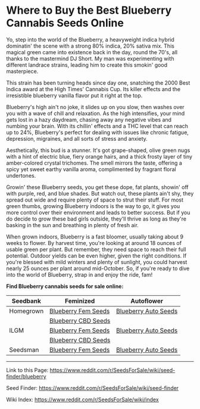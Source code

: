 # Where to Buy the Best Blueberry Cannabis Seeds Online

Yo, step into the world of the Blueberry, a heavyweight indica hybrid dominatin' the scene with a strong 80% indica, 20% sativa mix. This magical green came into existence back in the day, round the 70's, all thanks to the mastermind DJ Short. My man was experimenting with different landrace strains, leading him to create this smokin' good masterpiece.

This strain has been turning heads since day one, snatching the 2000 Best Indica award at the High Times' Cannabis Cup. Its killer effects and the irresistible blueberry vanilla flavor put it right at the top.

Blueberry's high ain't no joke, it slides up on you slow, then washes over you with a wave of chill and relaxation. As the high intensifies, your mind gets lost in a hazy daydream, chasing away any negative vibes and numbing your brain. With its chillin' effects and a THC level that can reach up to 24%, Blueberry's perfect for dealing with issues like chronic fatigue, depression, migraines, and all sorts of stress and anxiety.

Aesthetically, this bud is a stunner. It's got grape-shaped, olive green nugs with a hint of electric blue, fiery orange hairs, and a thick frosty layer of tiny amber-colored crystal trichomes. The smell mirrors the taste, offering a spicy yet sweet earthy vanilla aroma, complimented by fragrant floral undertones.

Growin' these Blueberry seeds, you get these dope, fat plants, showin' off with purple, red, and blue shades. But watch out, these plants ain't shy, they spread out wide and require plenty of space to strut their stuff. For most green thumbs, growing Blueberry indoors is the way to go, it gives you more control over their environment and leads to better success. But if you do decide to grow these bad girls outside, they'll thrive as long as they're basking in the sun and breathing in plenty of fresh air.

When grown indoors, Blueberry is a fast bloomer, usually taking about 9 weeks to flower. By harvest time, you're looking at around 18 ounces of usable green per plant. But remember, they need space to reach their full potential. Outdoor yields can be even higher, given the right conditions. If you're blessed with mild winters and plenty of sunlight, you could harvest nearly 25 ounces per plant around mid-October. So, if you're ready to dive into the world of Blueberry, strap in and enjoy the ride, fam!

**Find Blueberry cannabis seeds for sale online:**

| Seedbank  | Feminized           | Autoflower           |
|-----------|---------------------|----------------------|
| Homegrown | [Blueberry Fem Seeds](https://homegrowncannabisco.com/products/blueberry-feminized-marijuana-seeds?a_aid=sale) | [Blueberry Auto Seeds](https://homegrowncannabisco.com/products/blueberry-autoflower-marijuana-seeds?a_aid=sale) |
|           | [Blueberry CBD Seeds](https://homegrowncannabisco.com/products/cbd-blueberry-feminized-marijuana-seeds?a_aid=sale) |                      |
| ILGM      | [Blueberry Fem Seeds](https://ilgm.com/products/blueberry-feminized-seeds?aff=2191) | [Blueberry Auto Seeds](https://ilgm.com/products/blueberry-autoflower-seeds?aff=2191) |
|           | [Blueberry CBD Seeds](https://ilgm.com/products/blueberry-cbd-feminized-seeds?aff=2191) |                      |
| Seedsman  | [Blueberry Fem Seeds](https://www.seedsman.com/blueberry-seeds-dutch-passionblueberry?a_aid=56f632ea3916c)           | [Blueberry Auto Seeds](https://www.seedsman.com/auto-blueberry-feminised-seeds-dutch-passiondp-auto-blueberry-fem?a_aid=56f632ea3916c)           |

___

Link to this Page: https://www.reddit.com/r/SeedsForSale/wiki/seed-finder/blueberry

Seed Finder: https://www.reddit.com/r/SeedsForSale/wiki/seed-finder

Wiki Index: https://www.reddit.com/r/SeedsForSale/wiki/index
